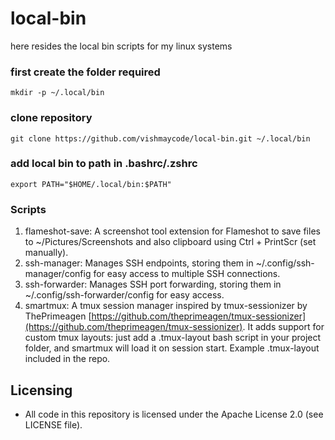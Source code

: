 # local-bin
here resides the local bin scripts for my linux systems

### first create the folder required

```shell
mkdir -p ~/.local/bin
```

### clone repository

```shell
git clone https://github.com/vishmaycode/local-bin.git ~/.local/bin
```

### add local bin to path in .bashrc/.zshrc

```shell
export PATH="$HOME/.local/bin:$PATH"
```

### Scripts
1. flameshot-save: A screenshot tool extension for Flameshot to save files to ~/Pictures/Screenshots and also clipboard using Ctrl + PrintScr (set manually).
2. ssh-manager: Manages SSH endpoints, storing them in ~/.config/ssh-manager/config for easy access to multiple SSH connections.
3. ssh-forwarder: Manages SSH port forwarding, storing them in ~/.config/ssh-forwarder/config for easy access.
4. smartmux: A tmux session manager inspired by tmux-sessionizer by ThePrimeagen [https://github.com/theprimeagen/tmux-sessionizer](https://github.com/theprimeagen/tmux-sessionizer). It adds support for custom tmux layouts: just add a .tmux-layout bash script in your project folder, and smartmux will load it on session start. Example .tmux-layout included in the repo.

## Licensing
- All code in this repository is licensed under the Apache License 2.0 (see LICENSE file).